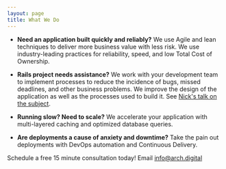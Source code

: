 ```yaml
---
layout: page
title: What We Do
---
```


- **Need an application built quickly and reliably?**
  We use Agile and lean techniques to deliver more business value with less risk.
  We use industry-leading practices for reliability, speed, and low Total Cost of Ownership.

- **Rails project needs assistance?**
  We work with your development team to implement processes to reduce 
  the incidence of bugs, missed deadlines, and other business problems.
  We improve the design of the application as well as the processes used to build it.
  See [Nick's talk on the subject](/2016/01/10/remodeling-rails-applications/).

- **Running slow? Need to scale?** We accelerate your application with multi-layered caching and optimized database queries.

- **Are deployments a cause of anxiety and downtime?** Take the pain out deployments with DevOps automation and Continuous Delivery.

Schedule a free 15 minute consultation today!  Email [info@arch.digital](mailto:info@arch.digital)


